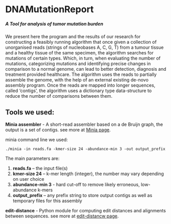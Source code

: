 # DNAMutationReport
##### A Tool for analysis of tumor mutation burden

We present here the program and the results of our research for constructing a feasibly running algorithm that once given a collection of unorganised reads (strings of nucleobases A, C, G, T) from a tumour tissue and a healthy tissue of the same specimen, the algorithm searches for mutations of certain types. Which, in turn, when evaluating the number of mutations, categorizing mutations and identifying precise changes in comparison to a normal genome, can lead to better detection, diagnosis and treatment provided healthcare.
The algorithm uses the reads to partially assemble the genome, with the help of an external existing de-novo assembly program. Once the reads are mapped into longer sequences, called ‘contigs’, the algorithm uses a dictionary type data-structure to reduce the number of comparisons between them.

## Tools we used:
**Minia assembler** - A short-read assembler based on a de Bruijn graph, the output is a set of contigs. see more at [Minia page](https://github.com/GATB/minia).

minia command line we used:
```
./minia -in reads.fa -kmer-size 24 -abundance-min 3 -out output_prefix
```
The main parameters are:
  1. **reads.fa** – the input file(s)
  2. **kmer-size 24** – k-mer length (integer), the number may vary depending on user choice
  3. **abundance-min 3** - hard cut-off to remove likely erroneous, low-abundance k-mers
  4. **output_prefix** – any prefix string to store output contigs as well as temporary files for this assembly

**edit-distance** - Python module for computing edit distances and alignments between sequences. see more at [edit-distancw page](https://github.com/belambert/edit-distance).
